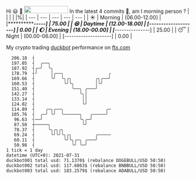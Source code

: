 Hi :smiley: :wave: <img src="https://jojoee.jojoee.com/api/utcnow" width="120" height="20">
In the latest 4 commits :bug:, am I morning person ? 
| | | | |%|
| --- | --- | --- | --- | --- |
| :sunny: | Morning | (06.00-12.00] | [***************-----] | 75.00 |
| :satisfied: | Daytime | (12.00-18.00] | [--------------------] | 0.00 |
| :moon: | Evening | (18.00-00.00] | [*****---------------] | 25.00 |
| :sleeping: | Night | (00.00-06.00] | [--------------------] | 0.00 |

My crypto trading [duckbot](https://github.com/jojoee/duckbot) performance on [ftx.com](https://ftx.com/#a=13144711)
```
  206.18  ┤
  197.05  ┤  ╭──╮
  187.92  ┤╭─╯  ╰╮
  178.79  ┤╯     │╭──╮                 ╭
  169.66  ┤      ╰╯  ╰╮╭╮         ╭╮╭──╯
  160.53  ┤           ╰╯╰╮        │╰╯
  151.40  ┤              ╰──╮ ╭───╯
  142.27  ┤                 ╰╮│
  133.14  ┤                  ││
  124.02  ┤                  ╰╯
  114.89  ┤    ╭─╮╭──╮                ╭─
  105.76  ┤  ╭─╯ ╰╯  ╰──────╮   ╭─────╯
   96.63  ┤──╯              ╰╮╭─╯
   87.50  ┼─────╮            ╰╯
   78.37  ┤     ╰╮╭╮╭╮
   69.24  ┤      ╰╯╰╯╰╮╭╮         ╭─────
   60.11  ┤           ╰╯╰╮╭─╮ ╭───╯
   50.98  ┤              ╰╯ ╰─╯
1 tick = 1 day
datetime (UTC+0): 2021-07-31
duckbot001 total usd: 71.1370$ (rebalance DOGEBULL/USD 50:50)
duckbot002 total usd: 117.6863$ (rebalance BNBBULL/USD 50:50)
duckbot003 total usd: 183.2579$ (rebalance ADABULL/USD 50:50)
```

